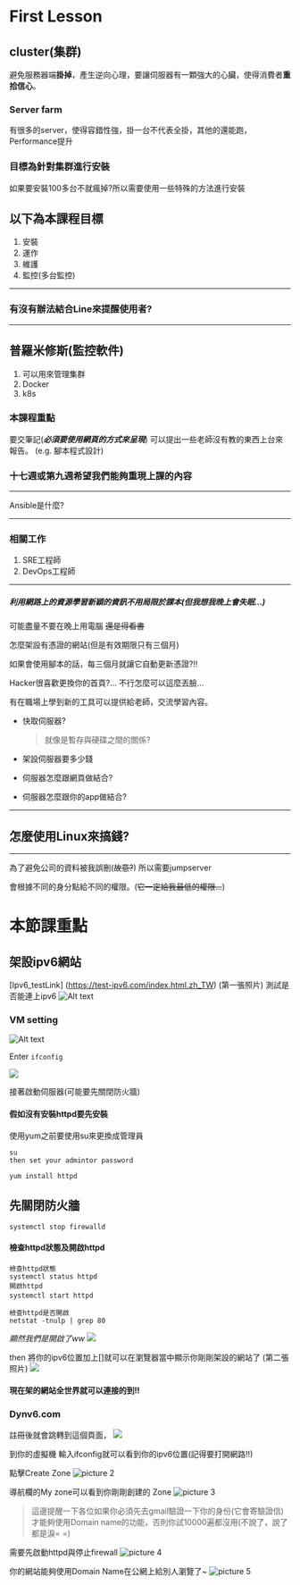 # First Lesson

## cluster(集群)
避免服務器端**掛掉**，產生逆向心理，要讓伺服器有一顆強大的心臟，使得消費者**重拾信心**。

### Server farm
有很多的server，使得容錯性強，掛一台不代表全掛，其他的還能跑，Performance提升

### 目標為針對集群進行安裝
如果要安裝100多台不就瘋掉?所以需要使用一些特殊的方法進行安裝  
## 以下為本課程目標
1. 安裝
2. 運作
3. 維護
4. 監控(多台監控)
---
### 有沒有辦法結合Line來提醒使用者?
---
## 普羅米修斯(監控軟件)
1. 可以用來管理集群
2. Docker
3. k8s

### 本課程重點
要交筆記(***必須要使用網頁的方式來呈現***)
可以提出一些老師沒有教的東西上台來報告。
(e.g. 腳本程式設計)

### 十七週或第九週希望我們能夠重現上課的內容

---
Ansible是什麼?  
 
---
### 相關工作
1. SRE工程師
2. DevOps工程師
   
---
   
##### 利用網路上的資源學習新穎的資訊不用局限於課本(但我想我晚上會失眠...)
可能盡量不要在晚上用電腦
~~還是得看書~~

怎麼架設有憑證的網站(但是有效期限只有三個月)

如果會使用腳本的話，每三個月就讓它自動更新憑證?!!

Hacker很喜歡更換你的首頁?...
不行怎麼可以這麼丟臉...

有在職場上學到新的工具可以提供給老師，交流學習內容。

- 快取伺服器?
  >就像是暫存與硬碟之間的關係?

- 架設伺服器要多少錢
- 伺服器怎麼跟網頁做結合?
- 伺服器怎麼跟你的app做結合?
  
---
## 怎麼使用Linux來搞錢?

---
為了避免公司的資料被我誤刪(~~故意?~~)
所以需要jumpserver

會根據不同的身分點給不同的權限。(~~它一定給我最低的權限...~~)

# 本節課重點  
## 架設ipv6網站
[Ipv6_testLink]
(https://test-ipv6.com/index.html.zh_TW)
(第一張照片)
測試是否能連上ipv6
![Alt text](Lesson1/ipv6.png)

### VM setting
![Alt text](Lesson1/VM-Setting.png)

Enter ```ifconfig```

![](2023-02-22-22-14-46.png)

接著啟動伺服器(可能要先關閉防火牆)

#### 假如沒有安裝httpd要先安裝
使用yum之前要使用su來更換成管理員

```
su
then set your admintor password
```
```
yum install httpd
```

## 先關閉防火牆
```
systemctl stop firewalld
```

#### 檢查httpd狀態及開啟httpd
```
檢查httpd狀態
systemctl status httpd 
開啟httpd
systemctl start httpd　
```

```
檢查httpd是否開啟
netstat -tnulp | grep 80
```
*顯然我們是開啟了ww*
![](2023-02-22-22-29-54.png)

then
將你的ipv6位置加上[]就可以在瀏覽器當中顯示你剛剛架設的網站了
(第二張照片)
![](2023-02-22-22-33-11.png)

#### 現在架的網站全世界就可以連接的到!!

### Dynv6.com
註冊後就會跳轉到這個頁面，
![](2023-03-04-08-14-53.png)

到你的虛擬機 輸入ifconfig就可以看到你的ipv6位置(記得要打開網路!!)

點擊Create Zone
![picture 2](/images/a4b85608764adc18a726bd0e1c959aacf74cebda6a39d730bc885c4208acd218.png)  

導航欄的My zone可以看到你剛剛創建的 Zone
![picture 3](/images/715f7965b1c2c46035342bc44824e92ef4248c3e6f714c264d70d825d216034e.png)  

>這邊提醒一下各位如果你必須先去gmail驗證一下你的身份(它會寄驗證信)
才能夠使用Domain name的功能，否則你試10000遍都沒用(不說了，說了都是淚= =)

需要先啟動httpd與停止firewall
![picture 4](/images/b43c73310b21e925c56127a40c35c1aac19ae2b7fe53b34834bf42905972dac4.png)  

你的網站能夠使用Domain Name在公網上給別人瀏覽了~
![picture 5](/images/29b0e29b9160c601ed66269f9e5174cb477dc408bacc64be7905b107dbab3f02.png)  








